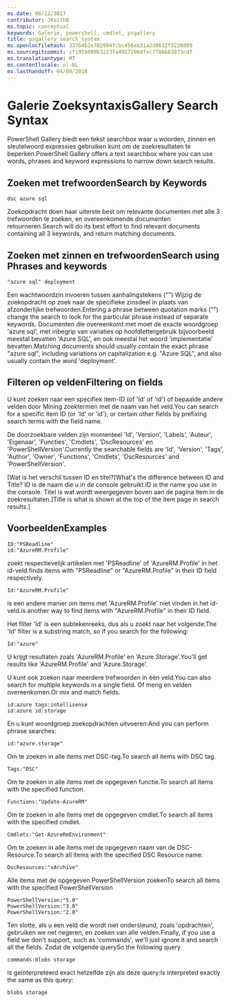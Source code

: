 ```yaml
---
ms.date: 06/12/2017
contributor: JKeithB
ms.topic: conceptual
keywords: Galerie, powershell, cmdlet, psgallery
title: psgallery_search_syntax
ms.openlocfilehash: 337b4b1e702994fcbc456eb31a2d8632f5220d09
ms.sourcegitcommit: cf195b090b3223fa4917206dfec7f0b603873cdf
ms.translationtype: MT
ms.contentlocale: nl-NL
ms.lasthandoff: 04/09/2018
---
```

# <a name="gallery-search-syntax"></a><span data-ttu-id="d9c31-103">Galerie Zoeksyntaxis</span><span class="sxs-lookup"><span data-stu-id="d9c31-103">Gallery Search Syntax</span></span>

<span data-ttu-id="d9c31-104">PowerShell Gallery biedt een tekst searchbox waar u woorden, zinnen en sleutelwoord expressies gebruiken kunt om de zoekresultaten te beperken.</span><span class="sxs-lookup"><span data-stu-id="d9c31-104">PowerShell Gallery offers a text searchbox where you can use words, phrases and keyword expressions to narrow down search results.</span></span>

## <a name="search-by-keywords"></a><span data-ttu-id="d9c31-105">Zoeken met trefwoorden</span><span class="sxs-lookup"><span data-stu-id="d9c31-105">Search by Keywords</span></span>

    dsc azure sql

<span data-ttu-id="d9c31-106">Zoekopdracht doen haar uiterste best om relevante documenten met alle 3 trefwoorden te zoeken, en overeenkomende documenten retourneren.</span><span class="sxs-lookup"><span data-stu-id="d9c31-106">Search will do its best effort to find relevant documents containing all 3 keywords, and return matching documents.</span></span>

## <a name="search-using-phrases-and-keywords"></a><span data-ttu-id="d9c31-107">Zoeken met zinnen en trefwoorden</span><span class="sxs-lookup"><span data-stu-id="d9c31-107">Search using Phrases and keywords</span></span>

    "azure sql" deployment

<span data-ttu-id="d9c31-108">Een wachtwoordzin invoeren tussen aanhalingstekens ("") Wijzig de zoekopdracht op zoek naar de specifieke zinsdeel in plaats van afzonderlijke trefwoorden.</span><span class="sxs-lookup"><span data-stu-id="d9c31-108">Entering a phrase between quotation marks ("") change the search to look for the particular phrase instead of separate keywords.</span></span>
<span data-ttu-id="d9c31-109">Documenten die overeenkomt met moet de exacte woordgroep 'azure sql', met inbegrip van variaties op hoofdlettergebruik bijvoorbeeld meestal bevatten 'Azure SQL', en ook meestal het woord 'implementatie' bevatten.</span><span class="sxs-lookup"><span data-stu-id="d9c31-109">Matching documents should usually contain the exact phrase "azure sql", including variations on capitalization e.g. "Azure SQL", and also usually contain the word 'deployment'.</span></span>

## <a name="filtering-on-fields"></a><span data-ttu-id="d9c31-110">Filteren op velden</span><span class="sxs-lookup"><span data-stu-id="d9c31-110">Filtering on fields</span></span>

<span data-ttu-id="d9c31-111">U kunt zoeken naar een specifiek item-ID (of 'Id' of 'id') of bepaalde andere velden door Mining zoektermen met de naam van het veld.</span><span class="sxs-lookup"><span data-stu-id="d9c31-111">You can search for a specific item ID (or 'Id' or 'id'), or certain other fields by prefixing search terms with the field name.</span></span>

<span data-ttu-id="d9c31-112">De doorzoekbare velden zijn momenteel 'Id', 'Version', 'Labels', 'Auteur', 'Eigenaar', 'Functies', 'Cmdlets', 'DscResources' en 'PowerShellVersion'.</span><span class="sxs-lookup"><span data-stu-id="d9c31-112">Currently the searchable fields are 'Id', 'Version', 'Tags', 'Author', 'Owner', 'Functions', 'Cmdlets', 'DscResources' and 'PowerShellVersion'.</span></span>

<span data-ttu-id="d9c31-113">[Wat is het verschil tussen ID en titel?</span><span class="sxs-lookup"><span data-stu-id="d9c31-113">[What's the difference between ID and Title?</span></span> <span data-ttu-id="d9c31-114">ID is de naam die u in de console gebruikt.</span><span class="sxs-lookup"><span data-stu-id="d9c31-114">ID is the name you use in the console.</span></span> <span data-ttu-id="d9c31-115">Titel is wat wordt weergegeven boven aan de pagina item in de zoekresultaten.]</span><span class="sxs-lookup"><span data-stu-id="d9c31-115">Title is what is shown at the top of the item page in search results.]</span></span>

## <a name="examples"></a><span data-ttu-id="d9c31-116">Voorbeelden</span><span class="sxs-lookup"><span data-stu-id="d9c31-116">Examples</span></span>

    ID:"PSReadline"
    id:"AzureRM.Profile"

<span data-ttu-id="d9c31-117">zoekt respectievelijk artikelen met 'PSReadline' of 'AzureRM.Profile' in het id-veld.</span><span class="sxs-lookup"><span data-stu-id="d9c31-117">finds items with "PSReadline" or "AzureRM.Profile" in their ID field respectively.</span></span>

    Id:"AzureRM.Profile"

<span data-ttu-id="d9c31-118">is een andere manier om items met 'AzureRM.Profile' niet vinden in het id-veld.</span><span class="sxs-lookup"><span data-stu-id="d9c31-118">is another way to find items with "AzureRM.Profile" in their ID field.</span></span>

<span data-ttu-id="d9c31-119">Het filter 'Id' is een subtekenreeks, dus als u zoekt naar het volgende:</span><span class="sxs-lookup"><span data-stu-id="d9c31-119">The 'Id' filter is a substring match, so if you search for the following:</span></span>

    Id:"azure"

<span data-ttu-id="d9c31-120">U krijgt resultaten zoals 'AzureRM.Profile' en 'Azure.Storage'.</span><span class="sxs-lookup"><span data-stu-id="d9c31-120">You'll get results like 'AzureRM.Profile' and 'Azure.Storage'.</span></span>

<span data-ttu-id="d9c31-121">U kunt ook zoeken naar meerdere trefwoorden in één veld.</span><span class="sxs-lookup"><span data-stu-id="d9c31-121">You can also search for multiple keywords in a single field.</span></span> <span data-ttu-id="d9c31-122">Of meng en velden overeenkomen.</span><span class="sxs-lookup"><span data-stu-id="d9c31-122">Or mix and match fields.</span></span>

    id:azure tags:intellisense
    id:azure id:storage

<span data-ttu-id="d9c31-123">En u kunt woordgroep zoekopdrachten uitvoeren:</span><span class="sxs-lookup"><span data-stu-id="d9c31-123">And you can perform phrase searches:</span></span>

    id:"azure.storage"


<span data-ttu-id="d9c31-124">Om te zoeken in alle items met DSC-tag.</span><span class="sxs-lookup"><span data-stu-id="d9c31-124">To search all items with DSC tag.</span></span>

    Tags:"DSC"

<span data-ttu-id="d9c31-125">Om te zoeken in alle items met de opgegeven functie.</span><span class="sxs-lookup"><span data-stu-id="d9c31-125">To search all items with the specified function.</span></span>

    Functions:"Update-AzureRM"

<span data-ttu-id="d9c31-126">Om te zoeken in alle items met de opgegeven cmdlet.</span><span class="sxs-lookup"><span data-stu-id="d9c31-126">To search all items with the specified cmdlet.</span></span>

    Cmdlets:"Get-AzureRmEnvironment"

<span data-ttu-id="d9c31-127">Om te zoeken in alle items met de opgegeven naam van de DSC-Resource.</span><span class="sxs-lookup"><span data-stu-id="d9c31-127">To search all items with the specified DSC Resource name.</span></span>

    DscResources:"xArchive"

<span data-ttu-id="d9c31-128">Alle items met de opgegeven PowerShellVersion zoeken</span><span class="sxs-lookup"><span data-stu-id="d9c31-128">To search all items with the specified PowerShellVersion</span></span>

    PowerShellVersion:"5.0"
    PowerShellVersion:"3.0"
    PowerShellVersion:"2.0"


<span data-ttu-id="d9c31-129">Ten slotte, als u een veld die wordt niet ondersteund, zoals 'opdrachten', gebruiken we net negeren, en zoeken van alle velden.</span><span class="sxs-lookup"><span data-stu-id="d9c31-129">Finally, if you use a field we don't support, such as 'commands', we'll just ignore it and search all the fields.</span></span> <span data-ttu-id="d9c31-130">Zodat de volgende query</span><span class="sxs-lookup"><span data-stu-id="d9c31-130">So the following query</span></span>

    commands:blobs storage

<span data-ttu-id="d9c31-131">Is geïnterpreteerd exact hetzelfde zijn als deze query:</span><span class="sxs-lookup"><span data-stu-id="d9c31-131">Is interpreted exactly the same as this query:</span></span>

    blobs storage